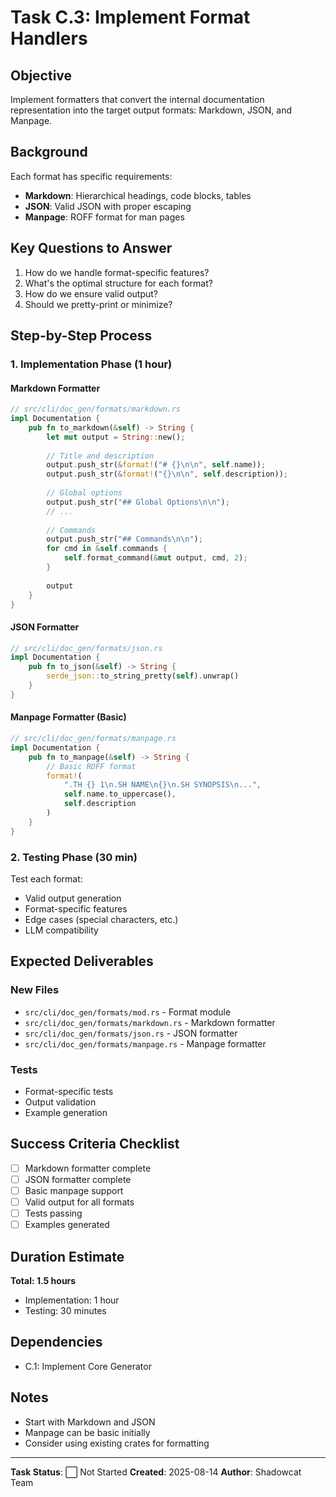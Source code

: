 # Task C.3: Implement Format Handlers

## Objective

Implement formatters that convert the internal documentation representation into the target output formats: Markdown, JSON, and Manpage.

## Background

Each format has specific requirements:
- **Markdown**: Hierarchical headings, code blocks, tables
- **JSON**: Valid JSON with proper escaping
- **Manpage**: ROFF format for man pages

## Key Questions to Answer

1. How do we handle format-specific features?
2. What's the optimal structure for each format?
3. How do we ensure valid output?
4. Should we pretty-print or minimize?

## Step-by-Step Process

### 1. Implementation Phase (1 hour)

#### Markdown Formatter
```rust
// src/cli/doc_gen/formats/markdown.rs
impl Documentation {
    pub fn to_markdown(&self) -> String {
        let mut output = String::new();
        
        // Title and description
        output.push_str(&format!("# {}\n\n", self.name));
        output.push_str(&format!("{}\n\n", self.description));
        
        // Global options
        output.push_str("## Global Options\n\n");
        // ...
        
        // Commands
        output.push_str("## Commands\n\n");
        for cmd in &self.commands {
            self.format_command(&mut output, cmd, 2);
        }
        
        output
    }
}
```

#### JSON Formatter
```rust
// src/cli/doc_gen/formats/json.rs
impl Documentation {
    pub fn to_json(&self) -> String {
        serde_json::to_string_pretty(self).unwrap()
    }
}
```

#### Manpage Formatter (Basic)
```rust
// src/cli/doc_gen/formats/manpage.rs
impl Documentation {
    pub fn to_manpage(&self) -> String {
        // Basic ROFF format
        format!(
            ".TH {} 1\n.SH NAME\n{}\n.SH SYNOPSIS\n...",
            self.name.to_uppercase(),
            self.description
        )
    }
}
```

### 2. Testing Phase (30 min)

Test each format:
- Valid output generation
- Format-specific features
- Edge cases (special characters, etc.)
- LLM compatibility

## Expected Deliverables

### New Files
- `src/cli/doc_gen/formats/mod.rs` - Format module
- `src/cli/doc_gen/formats/markdown.rs` - Markdown formatter
- `src/cli/doc_gen/formats/json.rs` - JSON formatter
- `src/cli/doc_gen/formats/manpage.rs` - Manpage formatter

### Tests
- Format-specific tests
- Output validation
- Example generation

## Success Criteria Checklist

- [ ] Markdown formatter complete
- [ ] JSON formatter complete
- [ ] Basic manpage support
- [ ] Valid output for all formats
- [ ] Tests passing
- [ ] Examples generated

## Duration Estimate

**Total: 1.5 hours**
- Implementation: 1 hour
- Testing: 30 minutes

## Dependencies

- C.1: Implement Core Generator

## Notes

- Start with Markdown and JSON
- Manpage can be basic initially
- Consider using existing crates for formatting

---

**Task Status**: ⬜ Not Started
**Created**: 2025-08-14
**Author**: Shadowcat Team